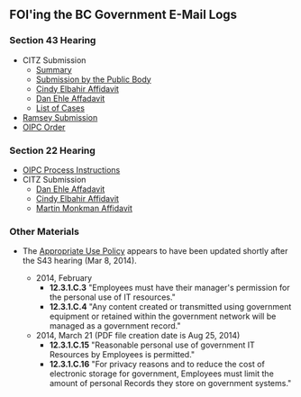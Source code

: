 ## FOI'ing the BC Government E-Mail Logs


### Section 43 Hearing

* CITZ Submission
   - [Summary](http://s3.cleverelephant.ca/oipc/2014_s43_hearing/citz_submission/Summary.docx)
   - [Submission by the Public Body](http://s3.cleverelephant.ca/oipc/2014_s43_hearing/citz_submission/Initials%20Final.pdf)
   - [Cindy Elbahir Affidavit](http://s3.cleverelephant.ca/oipc/2014_s43_hearing/citz_submission/Elbahir%20Aff%20sworn%20Feb%2028-14.pdf)
   - [Dan Ehle Affadavit](http://s3.cleverelephant.ca/oipc/2014_s43_hearing/citz_submission/Ehle%20Aff%20sworn%20Feb%2028-14.pdf)
   - [List of Cases](http://s3.cleverelephant.ca/oipc/2014_s43_hearing/citz_submission/List%20of%20cases.docx)
* [Ramsey Submission](http://s3.cleverelephant.ca/oipc/2014_s43_hearing/F13-54010%20Ramsey%20Response.pdf)
* [OIPC Order](http://s3.cleverelephant.ca/oipc/2014_s43_hearing/OrderF14-13.pdf)


### Section 22 Hearing

* [OIPC Process Instructions](http://s3.cleverelephant.ca/oipc/2015_s22_hearing/Instructions%20for%20Written%20Inquiries%20%2815-Jan-15.pdf)
* CITZ Submission
   - [Dan Ehle Affadavit](http://s3.cleverelephant.ca/oipc/2015_s22_hearing/citz_submission/AFF%20Ehle%20sworn%20Apr%2010-15%20severed.pdf)
   - [Cindy Elbahir Affidavit](http://s3.cleverelephant.ca/oipc/2015_s22_hearing/citz_submission/AFF%20Elbahir%20Sworn%20Apr%2010-15.pdf)
   - [Martin Monkman Affidavit](http://s3.cleverelephant.ca/oipc/2015_s22_hearing/citz_submission/Aff%20Monkman%20severed.pdf)


### Other Materials

* The [Appropriate Use Policy](http://www.cio.gov.bc.ca/local/cio/appropriate_use/policy.pdf) appears to have been updated shortly after the S43 hearing (Mar 8, 2014).

  - 2014, February
     - **12.3.1.C.3** "Employees must have their manager's permission for the personal use of IT resources." 
     - **12.3.1.C.4** "Any content created or transmitted using government equipment or retained within the government network will be managed as a government record."
  - 2014, March 21 (PDF file creation date is Aug 25, 2014)
     - **12.3.1.C.15** "Reasonable personal use of government IT Resources by Employees is permitted."
     - **12.3.1.C.16** "For privacy reasons and to reduce the cost of electronic storage for government, Employees must limit the amount of personal Records they store on government systems."


